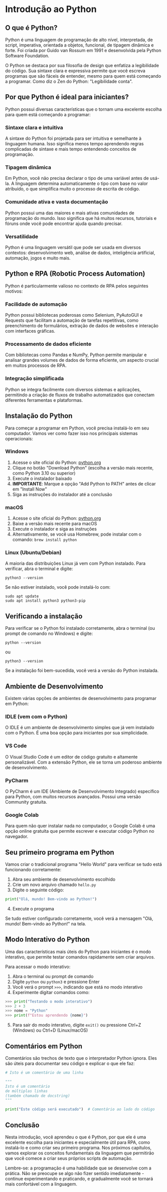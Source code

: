 # Introdução ao Python

## O que é Python?

Python é uma linguagem de programação de alto nível, interpretada, de script, imperativa, orientada a objetos, funcional, de tipagem dinâmica e forte. Foi criada por Guido van Rossum em 1991 e desenvolvida pela Python Software Foundation.

O Python se destaca por sua filosofia de design que enfatiza a legibilidade do código. Sua sintaxe clara e expressiva permite que você escreva programas que são fáceis de entender, mesmo para quem está começando a programar. Como diz o Zen do Python: "Legibilidade conta".

## Por que Python é ideal para iniciantes?

Python possui diversas características que o tornam uma excelente escolha para quem está começando a programar:

### Sintaxe clara e intuitiva
A sintaxe do Python foi projetada para ser intuitiva e semelhante à linguagem humana. Isso significa menos tempo aprendendo regras complicadas de sintaxe e mais tempo entendendo conceitos de programação.

### Tipagem dinâmica
Em Python, você não precisa declarar o tipo de uma variável antes de usá-la. A linguagem determina automaticamente o tipo com base no valor atribuído, o que simplifica muito o processo de escrita de código.

### Comunidade ativa e vasta documentação
Python possui uma das maiores e mais ativas comunidades de programação do mundo. Isso significa que há muitos recursos, tutoriais e fóruns onde você pode encontrar ajuda quando precisar.

### Versatilidade
Python é uma linguagem versátil que pode ser usada em diversos contextos: desenvolvimento web, análise de dados, inteligência artificial, automação, jogos e muito mais.

## Python e RPA (Robotic Process Automation)

Python é particularmente valioso no contexto de RPA pelos seguintes motivos:

### Facilidade de automação
Python possui bibliotecas poderosas como Selenium, PyAutoGUI e Requests que facilitam a automação de tarefas repetitivas, como preenchimento de formulários, extração de dados de websites e interação com interfaces gráficas.

### Processamento de dados eficiente
Com bibliotecas como Pandas e NumPy, Python permite manipular e analisar grandes volumes de dados de forma eficiente, um aspecto crucial em muitos processos de RPA.

### Integração simplificada
Python se integra facilmente com diversos sistemas e aplicações, permitindo a criação de fluxos de trabalho automatizados que conectam diferentes ferramentas e plataformas.

## Instalação do Python

Para começar a programar em Python, você precisa instalá-lo em seu computador. Vamos ver como fazer isso nos principais sistemas operacionais:

### Windows

1. Acesse o site oficial do Python: [python.org](https://www.python.org/downloads/)
2. Clique no botão "Download Python" (escolha a versão mais recente, como Python 3.10 ou superior)
3. Execute o instalador baixado
4. **IMPORTANTE**: Marque a opção "Add Python to PATH" antes de clicar em "Install Now"
5. Siga as instruções do instalador até a conclusão

### macOS

1. Acesse o site oficial do Python: [python.org](https://www.python.org/downloads/)
2. Baixe a versão mais recente para macOS
3. Execute o instalador e siga as instruções
4. Alternativamente, se você usa Homebrew, pode instalar com o comando: `brew install python`

### Linux (Ubuntu/Debian)

A maioria das distribuições Linux já vem com Python instalado. Para verificar, abra o terminal e digite:

```
python3 --version
```

Se não estiver instalado, você pode instalá-lo com:

```
sudo apt update
sudo apt install python3 python3-pip
```

## Verificando a instalação

Para verificar se o Python foi instalado corretamente, abra o terminal (ou prompt de comando no Windows) e digite:

```
python --version
```

ou

```
python3 --version
```

Se a instalação foi bem-sucedida, você verá a versão do Python instalada.

## Ambiente de Desenvolvimento

Existem várias opções de ambientes de desenvolvimento para programar em Python:

### IDLE (vem com o Python)
O IDLE é um ambiente de desenvolvimento simples que já vem instalado com o Python. É uma boa opção para iniciantes por sua simplicidade.

### VS Code
O Visual Studio Code é um editor de código gratuito e altamente personalizável. Com a extensão Python, ele se torna um poderoso ambiente de desenvolvimento.

### PyCharm
O PyCharm é um IDE (Ambiente de Desenvolvimento Integrado) específico para Python, com muitos recursos avançados. Possui uma versão Community gratuita.

### Google Colab
Para quem não quer instalar nada no computador, o Google Colab é uma opção online gratuita que permite escrever e executar código Python no navegador.

## Seu primeiro programa em Python

Vamos criar o tradicional programa "Hello World" para verificar se tudo está funcionando corretamente:

1. Abra seu ambiente de desenvolvimento escolhido
2. Crie um novo arquivo chamado `hello.py`
3. Digite o seguinte código:

```python
print("Olá, mundo! Bem-vindo ao Python!")
```

4. Execute o programa

Se tudo estiver configurado corretamente, você verá a mensagem "Olá, mundo! Bem-vindo ao Python!" na tela.

## Modo Interativo do Python

Uma das características mais úteis do Python para iniciantes é o modo interativo, que permite testar comandos rapidamente sem criar arquivos.

Para acessar o modo interativo:
1. Abra o terminal ou prompt de comando
2. Digite `python` ou `python3` e pressione Enter
3. Você verá o prompt `>>>`, indicando que está no modo interativo
4. Experimente digitar comandos como:

```python
>>> print("Testando o modo interativo")
>>> 2 + 3
>>> nome = "Python"
>>> print(f"Estou aprendendo {nome}")
```

5. Para sair do modo interativo, digite `exit()` ou pressione Ctrl+Z (Windows) ou Ctrl+D (Linux/macOS)

## Comentários em Python

Comentários são trechos de texto que o interpretador Python ignora. Eles são úteis para documentar seu código e explicar o que ele faz:

```python
# Isto é um comentário de uma linha

"""
Isto é um comentário
de múltiplas linhas
(também chamado de docstring)
"""

print("Este código será executado")  # Comentário ao lado do código
```

## Conclusão

Nesta introdução, você aprendeu o que é Python, por que ele é uma excelente escolha para iniciantes e especialmente útil para RPA, como instalá-lo e como criar seu primeiro programa. Nos próximos capítulos, vamos explorar os conceitos fundamentais da linguagem que permitirão que você comece a criar seus próprios scripts de automação.

Lembre-se: a programação é uma habilidade que se desenvolve com a prática. Não se preocupe se algo não fizer sentido imediatamente - continue experimentando e praticando, e gradualmente você se tornará mais confortável com a linguagem.
